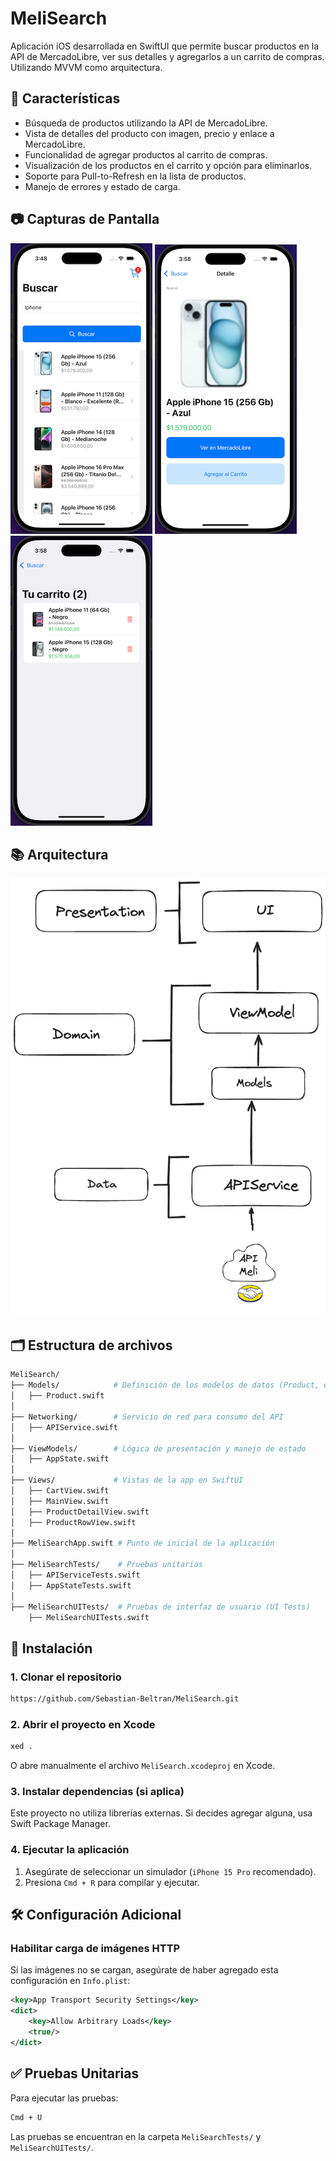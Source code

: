 # MeliSearch

Aplicación iOS desarrollada en SwiftUI que permite buscar productos en la API de MercadoLibre, ver sus detalles y agregarlos a un carrito de compras.
Utilizando MVVM como arquitectura.


## 📌 Características
- Búsqueda de productos utilizando la API de MercadoLibre.
- Vista de detalles del producto con imagen, precio y enlace a MercadoLibre.
- Funcionalidad de agregar productos al carrito de compras.
- Visualización de los productos en el carrito y opción para eliminarlos.
- Soporte para Pull-to-Refresh en la lista de productos.
- Manejo de errores y estado de carga.

## 📷 Capturas de Pantalla
![AppScreenList](assets/screen_list.png)
![AppScreenDetail](assets/screen_detail.png)
![AppScreenCart](assets/screen_cart.png)

## 📚 Arquitectura
![Architecture](assets/Architecture.png)

## 🗂️ Estructura de archivos
```bash
MeliSearch/
├── Models/            # Definición de los modelos de datos (Product, etc.)
│   ├── Product.swift  
│
├── Networking/        # Servicio de red para consumo del API
│   ├── APIService.swift
│
├── ViewModels/        # Lógica de presentación y manejo de estado
│   ├── AppState.swift
│
├── Views/             # Vistas de la app en SwiftUI
│   ├── CartView.swift
│   ├── MainView.swift
│   ├── ProductDetailView.swift
│   ├── ProductRowView.swift
│
├── MeliSearchApp.swift # Punto de inicial de la aplicación
│
├── MeliSearchTests/    # Pruebas unitarias
│   ├── APIServiceTests.swift
│   ├── AppStateTests.swift
│
├── MeliSearchUITests/  # Pruebas de interfaz de usuario (UI Tests)
    ├── MeliSearchUITests.swift

```
## 🚀 Instalación

### **1. Clonar el repositorio**
```bash
https://github.com/Sebastian-Beltran/MeliSearch.git
```

### **2. Abrir el proyecto en Xcode**
```bash
xed .
```
O abre manualmente el archivo `MeliSearch.xcodeproj` en Xcode.

### **3. Instalar dependencias (si aplica)**
Este proyecto no utiliza librerías externas. Si decides agregar alguna, usa Swift Package Manager.

### **4. Ejecutar la aplicación**
1. Asegúrate de seleccionar un simulador (`iPhone 15 Pro` recomendado).
2. Presiona `Cmd + R` para compilar y ejecutar.

## 🛠️ Configuración Adicional
### **Habilitar carga de imágenes HTTP**
Si las imágenes no se cargan, asegúrate de haber agregado esta configuración en `Info.plist`:

```xml
<key>App Transport Security Settings</key>
<dict>
    <key>Allow Arbitrary Loads</key>
    <true/>
</dict>
```


## ✅ Pruebas Unitarias
Para ejecutar las pruebas:
```bash
Cmd + U
```
Las pruebas se encuentran en la carpeta `MeliSearchTests/` y `MeliSearchUITests/`.
